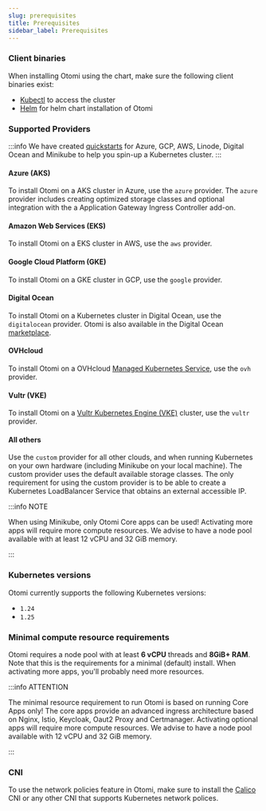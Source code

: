 ```yaml
---
slug: prerequisites
title: Prerequisites
sidebar_label: Prerequisites
---
```


### Client binaries

When installing Otomi using the chart, make sure the following client binaries exist:

- [Kubectl](https://kubernetes.io/docs/tasks/tools/#kubectl) to access the cluster
- [Helm](https://helm.sh/docs/intro/install/) for helm chart installation of Otomi

### Supported Providers

:::info
We have created [quickstarts](https://github.com/redkubes/quickstart) for Azure, GCP, AWS, Linode, Digital Ocean and Minikube to help you spin-up a Kubernetes cluster.
:::

#### Azure (AKS)

To install Otomi on a AKS cluster in Azure, use the `azure` provider. The `azure` provider includes creating optimized storage classes and optional integration with the a Application Gateway Ingress Controller add-on.

#### Amazon Web Services (EKS)

To install Otomi on a EKS cluster in AWS, use the `aws` provider.

#### Google Cloud Platform (GKE)

To install Otomi on a GKE cluster in GCP, use the `google` provider.

#### Digital Ocean

To install Otomi on a Kubernetes cluster in Digital Ocean, use the `digitalocean` provider. Otomi is also available in the Digital Ocean [marketplace](https://marketplace.digitalocean.com/apps/otomi?refcode=476bfcac9ec9&action=deploy).

#### OVHcloud

To install Otomi on a OVHcloud [Managed Kubernetes Service](https://www.ovhcloud.com/en-gb/public-cloud/kubernetes/), use the `ovh` provider.

#### Vultr (VKE)

To install Otomi on a [Vultr Kubernetes Engine (VKE)](https://www.vultr.com/docs/vultr-kubernetes-engine/) cluster, use the `vultr` provider.

#### All others

Use the `custom` provider for all other clouds, and when running Kubernetes on your own hardware (including Minikube on your local machine). The custom provider uses the default available storage classes. The only requirement for using the custom provider is to be able to create a Kubernetes LoadBalancer Service that obtains an external accessible IP.

:::info NOTE

When using Minikube, only Otomi Core apps can be used! Activating more apps will require more compute resources. We advise to have a node pool available with at least 12 vCPU and 32 GiB memory.

:::

### Kubernetes versions

Otomi currently supports the following Kubernetes versions:

- `1.24`
- `1.25`

### Minimal compute resource requirements

Otomi requires a node pool with at least **6 vCPU** threads and **8GiB+ RAM**. Note that this is the requirements for a minimal (default) install. When activating more apps, you'll probably need more resources.

:::info ATTENTION

The minimal resource requirement to run Otomi is based on running Core Apps only! The core apps provide an advanced ingress architecture based on Nginx, Istio, Keycloak, Oaut2 Proxy and Certmanager. Activating optional apps will require more compute resources. We advise to have a node pool available with 12 vCPU and 32 GiB memory.

:::

### CNI

To use the network policies feature in Otomi, make sure to install the [Calico](https://www.tigera.io/project-calico/) CNI or any other CNI that supports Kubernetes network polices.
